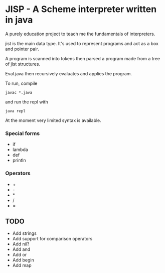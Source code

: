 # JISP - A Scheme interpreter written in java
A purely education project to teach me the fundamentals 
of interpreters.

jist is the main data type. It's used to represent programs
and act as a box and pointer pair.

A program is scanned into tokens then  parsed a program made
from a tree of jist structures.

Eval.java then recursively evaluates and applies the program.

To run, compile 
```
javac *.java
```
and run the repl with
```
java repl
```
At the moment very limited syntax is available.
### Special forms
- if
- lambda 
- def 
- println 
### Operators
- \+ 
- \-
- \*
- /
- =

## TODO
- Add strings
- Add support for comparison operators
- Add nil?
- Add and
- Add or
- Add begin
- Add map
